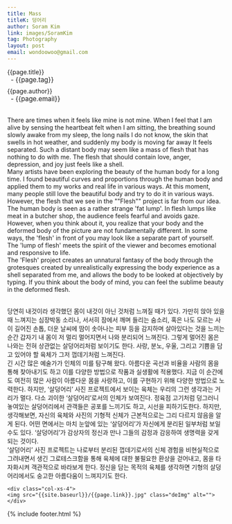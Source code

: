 ```yaml
---
title: Mass
titleK: 덩어리
author: Soram Kim
link: images/SoramKim
tag: Photography
layout: post
email: wondoowoo@gmail.com
---	
```


<div class="container">

<div class="deDep">
{{page.title}}<br>
<p style="font-size:15px; margin:0px; padding:0px 0px 0px 8px; margin:0px 0px 8px 0px;">- {{page.tag}}</p>
{{page.author}}<br>
<p style="font-size:15px; margin:0px; padding:0px 0px 0px 8px;">- {{page.email}}</p>
</div>

<br>

<div class="det lato">

<!--영문-->

There are times when it feels like mine is not mine. When I feel that I am alive by sensing the heartbeat felt when I am sitting, the breathing sound slowly awake from my sleep, the long nails I do not know, the skin that swells in hot weather, and suddenly my body is moving far away It feels separated. Such a distant body may seem like a mass of flesh that has nothing to do with me. The flesh that should contain love, anger, depression, and joy just feels like a shell.
<br>
Many artists have been exploring the beauty of the human body for a long time. I found beautiful curves and proportions through the human body and applied them to my works and real life in various ways. At this moment, many people still love the beautiful body and try to do it in various ways. However, the flesh that we see in the ""Flesh"" project is far from our idea. The human body is seen as a rather strange 'fat lump'. In flesh lumps like meat in a butcher shop, the audience feels fearful and avoids gaze. However, when you think about it, you realize that your body and the deformed body of the picture are not fundamentally different. In some ways, the 'flesh' in front of you may look like a separate part of yourself. The 'lump of flesh' meets the spirit of the viewer and becomes emotional and responsive to life.
<br>
The 'Flesh' project creates an unnatural fantasy of the body through the grotesques created by unrealistically expressing the body experience as a shell separated from me, and allows the body to be looked at objectively by typing. If you think about the body of mind, you can feel the sublime beauty in the deformed flesh.

<!--영문-->

</div>


<div class="noto">
<!--국문-->

<br>
당연히 내것이라 생각했던 몸이 내것이 아닌 것처럼 느껴질 때가 있다. 가만히 앉아 있을 때 느껴지는 심장박동 소리나, 서서히 잠에서 깨며 들리는 숨소리, 혹은 나도 모르는 사이 길어진 손톱, 더운 날씨에 땀이 솟아나는 피부 등을 감지하며 살아있다는 것을 느끼는 순간 갑자기 내 몸이 저 멀리 멀어지면서 나와 분리되어 느껴진다. 그렇게 멀어진 몸은 나와는 전혀 상관없는 살덩어리처럼 보이기도 한다. 사랑, 분노, 우울, 그리고 기쁨을 담고 있어야 할 육체가 그저 껍데기처럼 느껴진다.
<br>
긴 시간 많은 예술가가 인체의 미를 탐구해 왔다. 아름다운 곡선과 비율을 사람의 몸을 통해 찾아내기도 하고 이를 다양한 방법으로 작품과 실생활에 적용했다. 지금 이 순간에도 여전히 많은 사람이 아름다운 몸을 사랑하고, 이를 구현하기 위해 다양한 방법으로 노력한다. 하지만, ‘살덩어리’ 사진 프로젝트에서 보이는 육체는 우리의 그런 생각과는 거리가 멀다. 다소 괴이한 ‘살덩어리’로서의 인체가 보여진다. 정육점 고기처럼 덩그러니 놓여있는 살덩어리에서 관객들은 공포를 느끼기도 하고, 시선을 피하기도한다. 하지만, 생각해보면, 자신의 육체와 사진의 기형적 신체가 근본적으로는 그리 다르지 않음을 알게 된다. 어떤 면에서는 마치 눈앞에 있는 ‘살덩어리’가 자신에게 분리된 일부처럼 보일 수도 있다. ‘살덩어리’가 감상자의 정신과 만나 그들의 감정과 감응하여 생명력을 갖게 되는 것이다. 
<br>
‘살덩어리’ 사진 프로젝트는 나로부터 분리된 껍데기로서의 신체 경험을 비현실적으로 그려내면서 생긴 그로테스크함을 통해 육체에 대한 불필요한 환상을 걷어내고, 몸을 타자화시켜 객관적으로 바라보게 한다. 정신을 담는 목적의 육체를 생각하면 기형의 살덩어리에서도 숭고한 아름다움이 느껴지기도 한다.

<!--국문-->

</div>

<div class="row noto">
	
	<div class="col-xs-4">
	<img src="{{site.baseurl}}/{{page.link}}.jpg" class="deImg" alt=""></div>
	
</div>

	

</div> 

{% include footer.html %}
